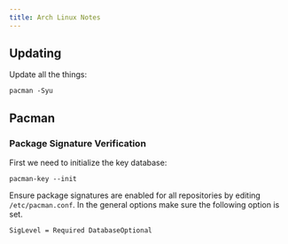 ```yaml
---
title: Arch Linux Notes
---
```


## Updating

Update all the things:

```
pacman -Syu
```

## Pacman

### Package Signature Verification

First we need to initialize the key database:

```
pacman-key --init
```

Ensure package signatures are enabled for all repositories by editing
`/etc/pacman.conf`. In the general options make sure the following option is
set.

```
SigLevel = Required DatabaseOptional
```

